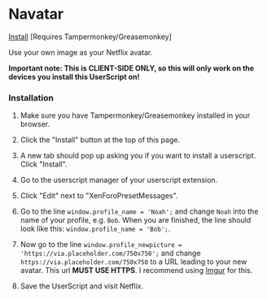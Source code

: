 # Navatar

<a href="https://github.com/NoahvdAa/UserScripts/raw/master/Navatar/navatar.user.js" target="_blank">Install</a> [Requires Tampermonkey/Greasemonkey]

Use your own image as your Netflix avatar.

**Important note: This is CLIENT-SIDE ONLY, so this will only work on the devices you install this UserScript on!**

### Installation

1) Make sure you have Tampermonkey/Greasemonkey installed in your browser.

2) Click the "Install" button at the top of this page.

3) A new tab should pop up asking you if you want to install a userscript. Click "Install".

4) Go to the userscript manager of your userscript extension.

5) Click "Edit" next to "XenForoPresetMessages".

6) Go to the line `window.profile_name = 'Noah';` and change `Noah` into the name of your profile, e.g. `Bob`. When you are finished, the line should look like this: `window.profile_name = 'Bob';`. 

7) Now go to the line `window.profile_newpicture = 'https://via.placeholder.com/750x750';` and change `https://via.placeholder.com/750x750` to a URL leading to your new avatar. This url **MUST USE HTTPS**. I recommend using [Imgur](https://imgur.com/) for this.

8) Save the UserScript and visit Netflix.